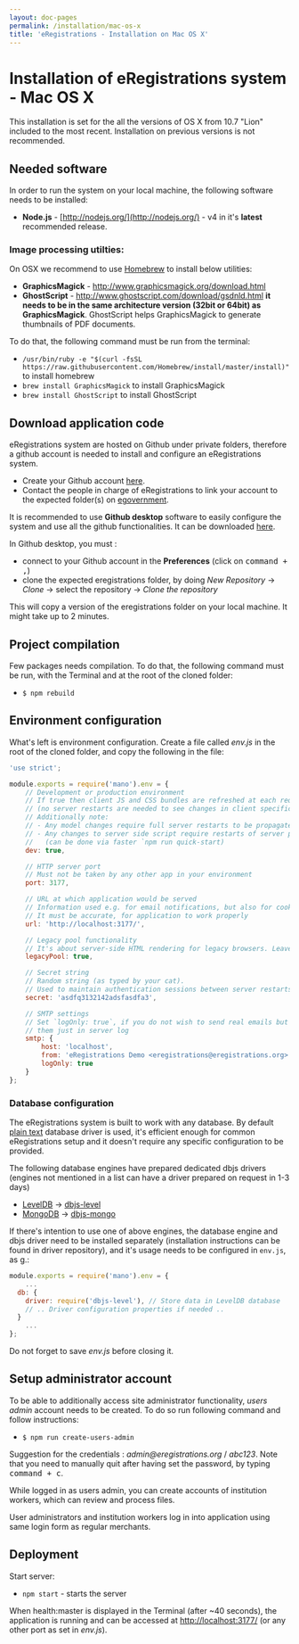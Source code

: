 ```yaml
---
layout: doc-pages
permalink: /installation/mac-os-x
title: 'eRegistrations - Installation on Mac OS X'
---
```


# Installation of eRegistrations system - Mac OS X

This installation is set for the all the versions of OS X from 10.7 "Lion" included to the most recent. Installation on previous versions is not recommended.


## Needed software

In order to run the system on your local machine, the following software needs to be installed:

* __Node.js__ - [http://nodejs.org/](http://nodejs.org/) - v4 in it's **latest** recommended release.

### Image processing utilties:

On OSX we recommend to use [Homebrew](http://brew.sh/) to install below utilities:

* __GraphicsMagick__ - http://www.graphicsmagick.org/download.html
* __GhostScript__ - http://www.ghostscript.com/download/gsdnld.html __it needs to be in the same architecture version (32bit or 64bit) as GraphicsMagick__. GhostScript helps GraphicsMagick to generate thumbnails of PDF documents.

To do that, the following command must be run from the terminal:   

- `/usr/bin/ruby -e "$(curl -fsSL https://raw.githubusercontent.com/Homebrew/install/master/install)"` to install homebrew
- `brew install GraphicsMagick` to install GraphicsMagick
- `brew install GhostScript` to install GhostScript

## Download application code

eRegistrations system are hosted on Github under private folders, therefore a github account is needed to install and configure an eRegistrations system.

- Create your Github account [here](https://github.com/join).
- Contact the people in charge of eRegistrations to link your account to the expected folder(s) on [egovernment](https://github.com/egovernment).

It is recommended to use **Github desktop** software to easily configure the system and use all the github functionalities. It can be downloaded [here](https://desktop.github.com/).  

In Github desktop, you must : 

- connect to your Github account in the **Preferences** (click on <kbd><kbd>command</kbd> + <kbd>,</kbd></kbd>)
- clone the expected eregistrations folder, by doing *New Repository* -> *Clone* -> select the repository -> *Clone the repository*

This will copy a version of the eregistrations folder on your local machine. It might take up to 2 minutes.


## Project compilation

Few packages needs compilation. To do that, the following command must be run, with the Terminal and at the root of the cloned folder:

* `$ npm rebuild` 


## Environment configuration

What's left is environment configuration. Create a file called _env.js_ in the root of the cloned folder, and copy the following in the file:

```javascript
'use strict';

module.exports = require('mano').env = {
	// Development or production environment
	// If true then client JS and CSS bundles are refreshed at each request
	// (no server restarts are needed to see changes in client specific code)
	// Additionally note:
	// - Any model changes require full server restarts to be propagated
	// - Any changes to server side script require restarts of server process
	//   (can be done via faster `npm run quick-start)
	dev: true,

	// HTTP server port
	// Must not be taken by any other app in your environment
	port: 3177,

	// URL at which application would be served
	// Information used e.g. for email notifications, but also for cookies resolution
	// It must be accurate, for application to work properly
	url: 'http://localhost:3177/',

	// Legacy pool functionality
	// It's about server-side HTML rendering for legacy browsers. Leave it to 'true'
	legacyPool: true,

	// Secret string
	// Random string (as typed by your cat).
	// Used to maintain authentication sessions between server restarts
	secret: 'asdfq3132142adsfasdfa3',

	// SMTP settings
	// Set `logOnly: true`, if you do not wish to send real emails but prefer to see
	// them just in server log
	smtp: {
		host: 'localhost',
		from: 'eRegistrations Demo <eregistrations@eregistrations.org>',
		logOnly: true
	}
};
```

### Database configuration

The eRegistrations system is built to work with any database. By default [plain text](https://github.com/medikoo/dbjs-persistence/tree/master/text-file) database driver is used, it's efficient enough for common eRegistrations setup and it doesn't require any specific configuration to be provided.

The following database engines have prepared dedicated dbjs drivers (engines not mentioned in a list can have a driver prepared on request in 1-3 days)

- [LevelDB](http://leveldb.org/) -> [dbjs-level](https://github.com/medikoo/dbjs-level)
- [MongoDB](https://www.mongodb.com) -> [dbjs-mongo](https://github.com/medikoo/dbjs-mongo)

If there's intention to use one of above engines, the database engine and dbjs driver need to be installed separately (installation instructions can be found in driver repository), and it's usage needs to be configured in  `env.js`, as g.:

```javascript
module.exports = require('mano').env = {
	...
  db: {
    driver: require('dbjs-level'), // Store data in LevelDB database
    // .. Driver configuration properties if needed ..
  }
	...
};
```

Do not forget to save _env.js_ before closing it.

## Setup administrator account

To be able to additionally access site administrator functionality, _users admin_ account needs to be created. To do so run following command and follow instructions:

* `$ npm run create-users-admin`

Suggestion for the credentials : _admin@eregistrations.org_ / _abc123_. Note that you need to manually quit after having set the password, by typing <kbd><kbd>command</kbd> + <kbd>c</kbd></kbd>.

While logged in as users admin, you can create accounts of institution workers, which can review and process files.

User administrators and institution workers log in into application using same login form as regular merchants.

## Deployment

Start server:

* `npm start` - starts the server

When <span class="text-purple">health:master</span> is displayed in the Terminal (after ~40 seconds), the application is running and can be accessed at [http://localhost:3177/](http://localhost:3177/) (or any other port as set in _env.js_).

